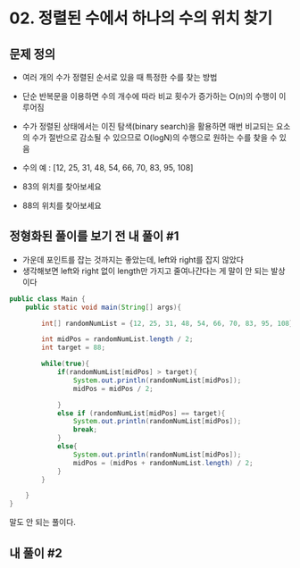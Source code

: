 # 02. 정렬된 수에서 하나의 수의 위치 찾기

## 문제 정의

- 여러 개의 수가 정렬된 순서로 있을 때 특정한 수를 찾는 방법

- 단순 반복문을 이용하면 수의 개수에 따라 비교 횟수가 증가하는 O(n)의 수행이 이루어짐

- 수가 정렬된 상태에서는 이진 탐색(binary search)을 활용하면 매번 비교되는 요소의 수가 절반으로 감소될 수 있으므로 O(logN)의 수행으로 원하는 수를 찾을 수 있음

- 수의 예 : [12, 25, 31, 48, 54, 66, 70, 83, 95, 108]

- 83의 위치를 찾아보세요

- 88의 위치를 찾아보세요

## 정형화된 풀이를 보기 전 내 풀이 #1
* 가운데 포인트를 잡는 것까지는 좋았는데, left와 right를 잡지 않았다
* 생각해보면 left와 right 없이 length만 가지고 줄여나간다는 게 말이 안 되는 발상이다

~~~java
public class Main {
    public static void main(String[] args){

        int[] randomNumList = {12, 25, 31, 48, 54, 66, 70, 83, 95, 108};

        int midPos = randomNumList.length / 2;
        int target = 88;

        while(true){
            if(randomNumList[midPos] > target){
                System.out.println(randomNumList[midPos]);
                midPos = midPos / 2;

            }
            else if (randomNumList[midPos] == target){
                System.out.println(randomNumList[midPos]);
                break;
            }
            else{
                System.out.println(randomNumList[midPos]);
                midPos = (midPos + randomNumList.length) / 2;
            }
        }

    }
}
~~~
말도 안 되는 풀이다.

## 내 풀이 #2
~~~java
~~~